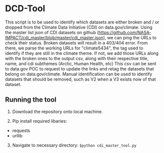 # DCD-Tool

This script is to be used to identify which datasets are either 
broken and / or dropped from the Climate Data Initiative (CDI) on data.gov/climate.
Using the master list json of CDI datasets on github 
(https://github.com/NASA-IMPACT/cdi_master/blob/master/cdi_master.json), we can
ping the URLs to check their status. Broken datasets will result in a 403/404 error.
From there, we parse the working URLs for "climate5434", the tag used to identify if they are 
still in the climate theme. If not, we add those URLs along with the broken ones to the
output csv, along with their respective title, name, and cdi subthemes (Arctic, Human Health, etc)
This csv can be sent to data.gov POC to request to update the links and retag the datasets that belong 
on data.gov/climate. Manual identification can be used to identify datasets that should be removed, 
such as V2 when a V3 exists now of that dataset.

## Running the tool
1. Download the repository onto local machine.

2. Pip install required libaries:
- requests
- urllib

3. Navigate to necessary directory:
`$python cdi_master_tool.py`
